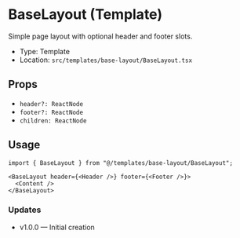 # BaseLayout (Template)

Simple page layout with optional header and footer slots.

- Type: Template
- Location: `src/templates/base-layout/BaseLayout.tsx`

## Props
- `header?: ReactNode`
- `footer?: ReactNode`
- `children: ReactNode`

## Usage
```tsx
import { BaseLayout } from "@/templates/base-layout/BaseLayout";

<BaseLayout header={<Header />} footer={<Footer />}>
  <Content />
</BaseLayout>
```

### Updates
- v1.0.0 — Initial creation

